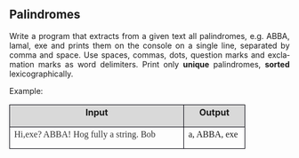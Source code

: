 <H2 CLASS="western" ALIGN=JUSTIFY>Palindromes</H2>

<P LANG="bg-BG" CLASS="western" ALIGN=JUSTIFY STYLE="margin-bottom: 0.14in">
<SPAN LANG="en-US">Write a program that extracts from a given text
all palindromes, e.g. ABBA, lamal, exe and prints them on the console
on a single line, separated by comma and space. Use spaces, commas,
dots, question marks and exclamation marks as word delimiters. Print
only </SPAN><SPAN LANG="en-US"><B>unique</B></SPAN><SPAN LANG="en-US">
palindromes, </SPAN><SPAN LANG="en-US"><B>sorted</B></SPAN><SPAN LANG="en-US">
lexicographically.</SPAN></P>
<P LANG="bg-BG" CLASS="western" ALIGN=JUSTIFY STYLE="margin-bottom: 0.14in">
<SPAN LANG="en-US">Example:</SPAN></P>
<TABLE WIDTH=420 CELLPADDING=7 CELLSPACING=0>
	<COL WIDTH=297>
	<COL WIDTH=93>
	<TR>
		<TD WIDTH=297 BGCOLOR="#d9d9d9" STYLE="border: 1px solid #00000a; padding-top: 0in; padding-bottom: 0in; padding-left: 0.08in; padding-right: 0.08in">
			<P LANG="bg-BG" CLASS="western" ALIGN=CENTER STYLE="margin-top: 0.03in">
			<SPAN LANG="en-US"><B>Input</B></SPAN></P>
		</TD>
		<TD WIDTH=93 BGCOLOR="#d9d9d9" STYLE="border: 1px solid #00000a; padding-top: 0in; padding-bottom: 0in; padding-left: 0.08in; padding-right: 0.08in">
			<P LANG="bg-BG" CLASS="western" ALIGN=CENTER STYLE="margin-top: 0.03in">
			<SPAN LANG="en-US"><B>Output</B></SPAN></P>
		</TD>
	</TR>
	<TR VALIGN=TOP>
		<TD WIDTH=297 STYLE="border: 1px solid #00000a; padding-top: 0in; padding-bottom: 0in; padding-left: 0.08in; padding-right: 0.08in">
			<P LANG="bg-BG" CLASS="western" ALIGN=JUSTIFY STYLE="margin-top: 0.04in">
			<FONT COLOR="#333333"><FONT FACE="Consolas, serif"><SPAN LANG="en-US">Hi,exe?
			ABBA! Hog fully a string. Bob</SPAN></FONT></FONT></P>
		</TD>
		<TD WIDTH=93 STYLE="border: 1px solid #00000a; padding-top: 0in; padding-bottom: 0in; padding-left: 0.08in; padding-right: 0.08in">
			<P LANG="bg-BG" CLASS="western" ALIGN=JUSTIFY STYLE="margin-top: 0.04in">
			<FONT FACE="Consolas, serif"><SPAN LANG="en-US">a, ABBA, exe</SPAN></FONT></P>
		</TD>
	</TR>
</TABLE>